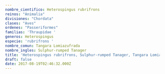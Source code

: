 ```yaml
---
nombre_cientifico: Heterospingus rubrifrons
reinos: "Animalia"
divisiones: "Chordata"
clases: "Aves"
ordenes: "Passeriformes"
familias: 'Thraupidae '
generos: Heterospingus
especie: 'rubrifrons '
nombre_comun: Tangara Lomiazufrada
nombre_ingles: Sulphur-rumped Tanager
title: 'Heterospingus rubrifrons, Sulphur-rumped Tanager, Tangara Lomiazufrada'
draft: false
date: 2017-08-19T02:46:32.000Z
---
```


